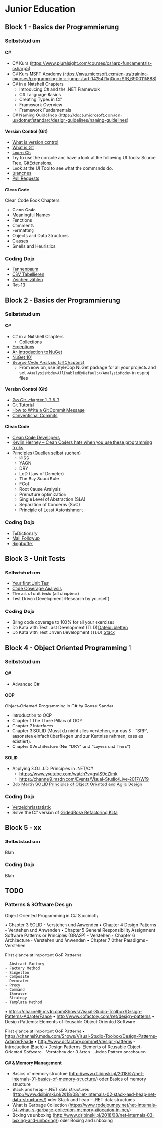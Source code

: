 # Junior Education

## Block 1 - Basics der Programmierung

### Selbststudium

#### C\#

* C# Kurs (https://www.pluralsight.com/courses/csharp-fundamentals-csharp5)
* C# Kurs MSFT Academy (https://mva.microsoft.com/en-us/training-courses/programming-in-c-jump-start-14254?l=j0iuozSfB_6900115888)
* C# in a Nutshell Chapters
  * Introducing C# and the .NET Framework
  * C# Language Basics
  * Creating Types in C#
  * Framework Overview
  * Framework Fundamentals
* C# Naming Guidelines (https://docs.microsoft.com/en-us/dotnet/standard/design-guidelines/naming-guidelines)

#### Version Control (Git)

* [What is version control](https://www.atlassian.com/git/tutorials/what-is-version-control)
* [What is Git](https://www.atlassian.com/git/tutorials/what-is-git)
* [Learn Git](https://www.atlassian.com/git/tutorials/learn-git-with-bitbucket-cloud)
* Try to use the console and have a look at the following UI Tools: Source Tree, GitExtensions.
* Look at the UI Tool to see what the commands do.
* [Branches](https://www.atlassian.com/git/tutorials/using-branches)
* [Pull Requests](https://www.atlassian.com/git/tutorials/making-a-pull-request)

#### Clean Code

Clean Code Book Chapters

* Clean Code
* Meaningful Names
* Functions
* Comments
* Formatting
* Objects and Data Structures
* Classes
* Smells and Heuristics

### Coding Dojo

* [Tannenbaum](https://ccd-school.de/coding-dojo/function-katas/tannenbaum/)
* [CSV Tabellieren](http://ccd-school.de/coding-dojo/function-katas/csv-tabellieren/)
* [Zeichen zählen](http://ccd-school.de/coding-dojo/function-katas/zeichen-zaehlen/)
* [Rot-13](http://ccd-school.de/coding-dojo/function-katas/rot-13/)

## Block 2 - Basics der Programmierung

### Selbststudium

#### C\#

* C# in a Nutshell Chapters
  * Collections
* [Exceptions](https://learn.microsoft.com/en-us/dotnet/csharp/fundamentals/exceptions)
* [An introduction to NuGet](https://learn.microsoft.com/en-us/nuget/what-is-nuget)
* [NuGet 101](https://learn.microsoft.com/en-us/shows/nuget-101/?wt.mc_id=educationalnuget-c9-niner)
* [Source Code Analysis (all Chapters)](https://learn.microsoft.com/en-us/visualstudio/code-quality/roslyn-analyzers-overview?view=vs-2022)
  * From now on, use StyleCop NuGet package for all your projects and set `<AnalysisMode>AllEnabledByDefault</AnalysisMode>` in csproj files

#### Version Control (Git)

* [Pro Git, chapter 1, 2 & 3](https://git-scm.com/book/en/v2)
* [Git Tutorial](https://learngitbranching.js.org)
* [How to Write a Git Commit Message](https://chris.beams.io/posts/git-commit)
* [Conventional Commits](https://www.conventionalcommits.org/en/v1.0.0/)

#### Clean Code

* [Clean Code Developers](https://clean-code-developer.de/)
* [Kevlin Henney – Clean Coders hate when you use these programming tricks](https://www.youtube.com/watch?v=brfqm9k6qzc)
* Principles (Quellen selbst suchen)
  * KISS
  * YAGNI
  * DRY
  * LoD (Law of Demeter)
  * The Boy Scout Rule
  * FCoI
  * Root Cause Analysis
  * Premature optimization
  * Single Level of Abstraction (SLA)
  * Separation of Concerns (SoC)
  * Principle of Least Astonishment

### Coding Dojo

* [ToDictionary](https://ccd-school.de/coding-dojo/function-katas/todictionary/)
* [Mail Followup](http://ccd-school.de/coding-dojo/function-katas/mail-followup/)
* [Ringbuffer](https://ccd-school.de/coding-dojo/class-katas/ringpuffer/)

## Block 3 - Unit Tests

### Selbststudium

* [Your first Unit Test](https://learn.microsoft.com/en-us/visualstudio/test/walkthrough-creating-and-running-unit-tests-for-managed-code)
* [Code Coverage Analysis](https://confluence.atlassian.com/clover/about-code-coverage-71599496.html)
* The art of unit tests (all chapters)
* Test Driven Development (Research by yourself)

### Coding Dojo

* Bring code coverage to 100% for all your exercises
* Do Kata with Test Last Development (TLD) [Dateidubletten](https://ccd-school.de/coding-dojo/library-katas/dateidubletten-aufspueren/)
* Do Kata with Test Driven Development (TDD) [Stack](https://ccd-school.de/coding-dojo/class-katas/stack/)

## Block 4 - Object Oriented Programming 1

### Selbststudium

#### C\#
  * Advanced C\#

#### OOP

Object-Oriented Programming in C# by Rossel Sander

* Introduction to OOP
* Chapter 1 The Three Pillars of OOP
* Chapter 2 Interfaces
* Chapter 3 SOLID (Musst du nicht alles verstehen, nur das S - “SRP”, ansonsten einfach überfliegen und zur Kentniss nehmen, dass es existiert).
* Chapter 6 Architecture (Nur “DRY” und “Layers und Tiers”)

#### SOLID

* Applying S.O.L.I.D. Principles in .NET/C#
  * <https://www.youtube.com/watch?v=gwIS9cZlrhk>
  * <https://channel9.msdn.com/Events/Visual-Studio/Live-2017/W19>
* [Bob Martin SOLID Principles of Object Oriented and Agile Design](https://www.youtube.com/watch?v=TMuno5RZNeE)

### Coding Dojo

* [Verzeichnisstatistik](https://ccd-school.de/coding-dojo/library-katas/verzeichnisstatistik/)
* Solve the C# version of [GildedRose Refactoring Kata](https://github.com/emilybache/GildedRose-Refactoring-Kata)

## Block 5 - xx

### Selbststudium

Blah

### Coding Dojo

Blah


## TODO

### Patterns & SOftware Design

Object Oriented Programming in C# Succinctly

• Chapter 3 SOLID - Verstehen und Anwenden
• Chapter 4  Design Patterns - Verstehen und Anwenden
• Chapter 5  General Responsibility Assignment Software Patterns or Principles (GRASP) - Verstehen
• Chapter 6 Architecture - Verstehen und Anwenden
• Chapter 7 Other Paradigms - Verstehen


First glance at important GoF Patterns 

	- Abstract Factory
	- Factory Method
	- Singelton
	- Composite
	- Decorater
	- Proxy
	- Command
	- Iterator
	- Strategy
	- Template Method

• https://channel9.msdn.com/Shows/Visual-Studio-Toolbox/Design-Patterns-AdapterFaade 
• http://www.dofactory.com/net/design-patterns 
• Design Patterns: Elements of Reusable Object-Oriented Software

First glance at important GoF Patterns 	• https://channel9.msdn.com/Shows/Visual-Studio-Toolbox/Design-Patterns-AdapterFaade
	• http://www.dofactory.com/net/design-patterns 
        - Introduction (Buch)	• Design Patterns: Elements of Reusable Object-Oriented Software
        - Verstehen der 3 Arten
        - Jedes Pattern anschauen


#### C# & Memory Management

* Basics of memory structure (http://www.dsibinski.pl/2018/07/net-internals-01-basics-of-memory-structure/) oder Basics of memory structure
* Stack and heap – .NET data structures (http://www.dsibinski.pl/2018/08/net-internals-02-stack-and-heap-net-data-structures/) oder Stack and heap – .NET data structures
* What is Garbage Collection (https://www.codejourney.net/net-internals-04-what-is-garbage-collection-memory-allocation-in-net/)
* Boxing vs unboxing (http://www.dsibinski.pl/2018/08/net-internals-03-boxing-and-unboxing/)  oder Boxing and unboxing
